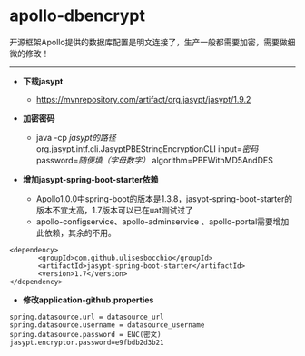 # apollo-dbencrypt
开源框架Apollo提供的数据库配置是明文连接了，生产一般都需要加密，需要做细微的修改！

---
* **下载jasypt**
  * https://mvnrepository.com/artifact/org.jasypt/jasypt/1.9.2

* **加密密码**
  * java -cp *jasypt的路径* org.jasypt.intf.cli.JasyptPBEStringEncryptionCLI input=*密码* password=*随便填（字母数字）* algorithm=PBEWithMD5AndDES  
 
* **增加jasypt-spring-boot-starter依赖**
  *  Apollo1.0.0中spring-boot的版本是1.3.8，jasypt-spring-boot-starter的版本不宜太高，1.7版本可以已在uat测试过了
  *  apollo-configservice、apollo-adminservice 、apollo-portal需要增加此依赖，其余的不用。
 ```
 <dependency>
		<groupId>com.github.ulisesbocchio</groupId>
		<artifactId>jasypt-spring-boot-starter</artifactId>
		<version>1.7</version>
 </dependency>
 ```

* **修改application-github.properties**
 ```
spring.datasource.url = datasource_url
spring.datasource.username = datasource_username
spring.datasource.password = ENC(密文)
jasypt.encryptor.password=e9fbdb2d3b21
 ```
